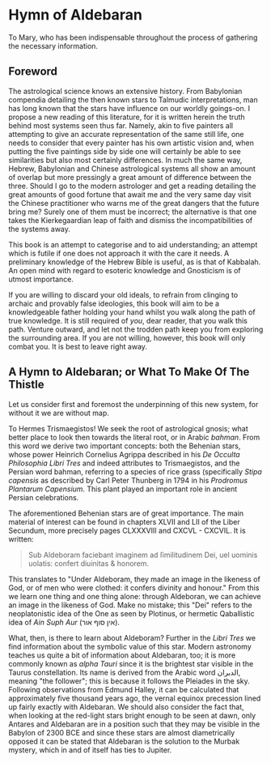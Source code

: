 # Hymn of Aldebaran

To Mary, who has been indispensable throughout the process of gathering the necessary information.

## Foreword

The astrological science knows an extensive history. From Babylonian compendia detailing the then known stars to Talmudic interpretations, man has long known that the stars have influence on our worldly goings-on. I propose a new reading of this literature, for it is written herein the truth behind most systems seen thus far. Namely, akin to five painters all attempting to give an accurate representation of the same still life, one needs to consider that every painter has his own artistic vision and, when putting the five paintings side by side one will certainly be able to see similarities but also most certainly differences. In much the same way, Hebrew, Babylonian and Chinese astrological systems all show an amount of overlap but more pressingly a great amount of difference between the three. Should I go to the modern astrologer and get a reading detailing the great amounts of good fortune that await me and the very same day visit the Chinese practitioner who warns me of the great dangers that the future bring me? Surely one of them must be incorrect; the alternative is that one takes the Kierkegaardian leap of faith and dismiss the incompatibilities of the systems away.

This book is an attempt to categorise and to aid understanding; an attempt which is futile if one does not approach it with the care it needs. A preliminary knowledge of the Hebrew Bible is useful, as is that of Kabbalah. An open mind with regard to esoteric knowledge and Gnosticism is of utmost importance.

If you are willing to discard your old ideals, to refrain from clinging to archaic and provably false ideologies, this book will aim to be a knowledgeable father holding your hand whilst you walk along the path of true knowledge. It is still required of *you*, dear reader, that you walk this path. Venture outward, and let not the trodden path keep you from exploring the surrounding area. If you are not willing, however, this book will only combat you. It is best to leave right away.

## A Hymn to Aldebaran; or What To Make Of The Thistle

Let us consider first and foremost the underpinning of this new system, for without it we are without map.

To Hermes Trismaegistos! We seek the root of astrological gnosis; what better place to look then towards the literal root, or in Arabic *bahman*. From this word we derive two important concepts: both the Behenian stars, whose power Heinrich Cornelius Agrippa described in his *De Occulta Philosophia Libri Tres* and indeed attributes to Trismaegistos, and the Persian word bahman, referring to a species of rice grass (specifically *Stipa capensis* as described by Carl Peter Thunberg in 1794 in his *Prodromus Plantarum Capensium*. This plant played an important role in ancient Persian celebrations.

The aforementioned Behenian stars are of great importance. The main material of interest can be found in chapters XLVII and LII of the Liber Secundum, more precisely pages CLXXXVIII and CXCVL - CXCVIL. It is written:

> Sub Aldeboram faciebant imaginem ad ſimilitudinem Dei, uel uominis uolatis: confert diuinitas & honorem.

This translates to "Under Aldeboram, they made an image in the likeness of God, or of men who were clothed: it confers divinity and honour." From this we learn one thing and one thing alone: through Aldeboran, we can achieve an image in the likeness of God. Make no mistake; this "Dei" refers to the neoplatonistic idea of the One as seen by Plotinus, or hermetic Qaballistic idea of *Ain Suph Aur* (אין סוף אור).

What, then, is there to learn about Aldeboram? Further in the *Libri Tres* we find information about the symbolic value of this star. Modern astronomy teaches us quite a bit of information about Aldebaran, too; it is more commonly known as *alpha Tauri* since it is the brightest star visible in the Taurus constellation. Its name is derived from the Arabic word الدبران, meaning "the follower"; this is because it follows the Pleiades in the sky. Following observations from Edmund Halley, it can be calculated that approximately five thousand years ago, the vernal equinox precession lined up fairly exactly with Aldebaran. We should also consider the fact that, when looking at the red-light stars bright enough to be seen at dawn, only Antares and Aldebaran are in a position such that they may be visible in the Babylon of 2300 BCE and since these stars are almost diametrically opposed it can be stated that Aldebaran is the solution to the Murbak mystery, which in and of itself has ties to Jupiter.
